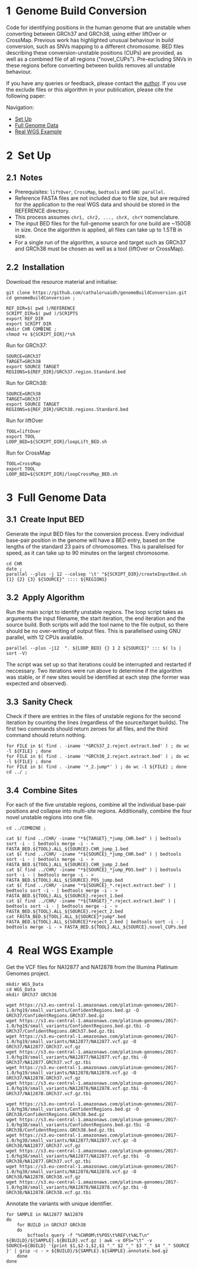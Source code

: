 # 1&nbsp; Genome Build Conversion
Code for identifying positions in the human genome that are unstable when converting between GRCh37 and GRCh38, using either liftOver or CrossMap. 
Previous work has highlighted unusual behaviour in build conversion, such as SNVs mapping to a different chromosome. 
BED files describing these conversion-unstable positions (CUPs) are provided, as well as a combined file of all regions ("novel_CUPs"). 
Pre-excluding SNVs in these regions before converting between builds removes all unstable behaviour. 

If you have any queries or feedback, please contact the [author](mailto:cathalormond@gmail.com). If you use the exclude files or this algorithm in your publication, please cite the following paper:

Navigation: 
- [Set Up](#2-set-up) 
- [Full Genome Data](#3-full-genome-data)
- [Real WGS Example](#4-real-wgs-example)


# 2&nbsp; Set Up
## 2.1&nbsp; Notes
- Prerequisites: `liftOver`, `CrossMap`, `bedtools` and `GNU parallel`. 
- Reference FASTA files are not included due to file size, but are required for the application to the real WGS data and should be stored in the REFERENCE directory. 
- This process assumes `chr1, chr2, ..., chrX, chrY` nomenclature. 
- The input BED files for the full-genome search for one build are ~150GB in size. Once the algorithm is applied, all files can take up to 1.5TB in size. 
- For a single run of the algorithm, a source and target such as GRCh37 and GRCh38 must be chosen as well as a tool (liftOver or CrossMap). 



## 2.2&nbsp; Installation
Download the resource material and initialise:
```
git clone https://github.com/cathaloruaidh/genomeBuildConversion.git
cd genomeBuildConversion ;

REF_DIR=$( pwd )/REFERENCE
SCRIPT_DIR=$( pwd )/SCRIPTS
export REF_DIR
export SCRIPT_DIR
mkdir CHR COMBINE ;
chmod +x ${SCRIPT_DIR}/*sh
```

Run for GRCh37: 
```
SOURCE=GRCh37
TARGET=GRCh38
export SOURCE TARGET
REGIONS=${REF_DIR}/GRCh37.region.Standard.bed
```

Run for GRCh38: 
```
SOURCE=GRCh38
TARGET=GRCh37
export SOURCE TARGET
REGIONS=${REF_DIR}/GRCh38.regions.Standard.bed 
```


Run for liftOver
```
TOOL=liftOver
export TOOL
LOOP_BED=${SCRIPT_DIR}/loopLift_BED.sh
```

Run for CrossMap
```
TOOL=CrossMap
export TOOL
LOOP_BED=${SCRIPT_DIR}/loopCrossMap_BED.sh
```





# 3&nbsp; Full Genome Data
## 3.1&nbsp; Create Input BED

Generate the input BED files for the conversion process. 
Every individual base-pair position in the genome will have a BED entry, based on the lengths of the standard 23 pairs of chromosomes.
This is parallelised for speed, as it can take up to 90 minutes on the largest chromosome. 

```
cd CHR 
date ;
parallel --plus -j 12 --colsep '\t' "${SCRIPT_DIR}/createInputBed.sh {1} {2} {3} ${SOURCE}" :::: ${REGIONS}
```


## 3.2&nbsp; Apply Algorithm
Run the main script to identify unstable regions. 
The loop script takes as arguments the input filename, the start iteration, the end iteration and the source build. 
Both scripts will add the tool name to the file output, so there should be no over-writing of output files. 
This is parallelised using GNU parallel, with 12 CPUs available. 


```
parallel --plus -j12  ". ${LOOP_BED} {} 1 2 ${SOURCE}" ::: $( ls | sort -V)
```

The script was set up so that iterations could be interrupted and restarted if neccessary. 
Two iterations were run above to determine if the algorithm was stable, or if new sites would be identified at each step (the former was expected and observed). 



## 3.3&nbsp; Sanity Check
Check if there are entries in the files of unstable regions for the second iteration by counting the lines (regardless of the source/target builds). 
The first two commands should return zeroes for all files, and the third command should return nothing. 

```
for FILE in $( find . -iname '*GRCh37_2.reject.extract.bed' ) ; do wc -l ${FILE} ; done
for FILE in $( find . -iname '*GRCh38_2.reject.extract.bed' ) ; do wc -l ${FILE} ; done
for FILE in $( find . -iname '*_2.jump*' ) ; do wc -l ${FILE} ; done
cd ../ ; 
```


## 3.4&nbsp; Combine Sites
For each of the five unstable regions, combine all the individual base-pair positions and collapse into multi-site regions. 
Additionally, combine the four novel unstable regions into one file. 

```
cd ../COMBINE ; 

cat $( find ../CHR/ -iname "*${TARGET}_*jump_CHR.bed" ) | bedtools sort -i - | bedtools merge -i - > FASTA_BED.${TOOL}.ALL_${SOURCE}.CHR_jump_1.bed
cat $( find ../CHR/ -iname "*${SOURCE}_*jump_CHR.bed" ) | bedtools sort -i - | bedtools merge -i - > FASTA_BED.${TOOL}.ALL_${SOURCE}.CHR_jump_2.bed
cat $( find ../CHR/ -iname "*${SOURCE}_*jump_POS.bed" ) | bedtools sort -i - | bedtools merge -i - > FASTA_BED.${TOOL}.ALL_${SOURCE}.POS_jump.bed
cat $( find ../CHR/ -iname "*${SOURCE}_*.reject.extract.bed" ) | bedtools sort -i - | bedtools merge -i - > FASTA_BED.${TOOL}.ALL_${SOURCE}.reject_1.bed
cat $( find ../CHR/ -iname "*${TARGET}_*.reject.extract.bed" ) | bedtools sort -i - | bedtools merge -i - > FASTA_BED.${TOOL}.ALL_${SOURCE}.reject_2.bed
cat FASTA_BED.${TOOL}.ALL_${SOURCE}*jump*.bed FASTA_BED.${TOOL}.ALL_${SOURCE}*reject_2.bed | bedtools sort -i - | bedtools merge -i - > FASTA_BED.${TOOL}.ALL_${SOURCE}.novel_CUPs.bed

```




# 4 &nbsp;Real WGS Example
Get the VCF files for NA12877 and NA12878 from the Illumina Platinum Genomes project. 

```
mkdir WGS_Data
cd WGS_Data
mkdir GRCh37 GRCh38

wget https://s3.eu-central-1.amazonaws.com/platinum-genomes/2017-1.0/hg19/small_variants/ConfidentRegions.bed.gz -O GRCh37/ConfidentRegions.GRCh37.bed.gz
wget https://s3.eu-central-1.amazonaws.com/platinum-genomes/2017-1.0/hg19/small_variants/ConfidentRegions.bed.gz.tbi -O GRCh37/ConfidentRegions.GRCh37.bed.gz.tbi
wget https://s3.eu-central-1.amazonaws.com/platinum-genomes/2017-1.0/hg19/small_variants/NA12877/NA12877.vcf.gz -O GRCh37/NA12877.GRCh37.vcf.gz
wget https://s3.eu-central-1.amazonaws.com/platinum-genomes/2017-1.0/hg19/small_variants/NA12877/NA12877.vcf.gz.tbi -O GRCh37/NA12877.GRCh37.vcf.gz.tbi
wget https://s3.eu-central-1.amazonaws.com/platinum-genomes/2017-1.0/hg19/small_variants/NA12878/NA12878.vcf.gz -O GRCh37/NA12878.GRCh37.vcf.gz
wget https://s3.eu-central-1.amazonaws.com/platinum-genomes/2017-1.0/hg19/small_variants/NA12878/NA12878.vcf.gz.tbi -O GRCh37/NA12878.GRCh37.vcf.gz.tbi

wget https://s3.eu-central-1.amazonaws.com/platinum-genomes/2017-1.0/hg38/small_variants/ConfidentRegions.bed.gz -O GRCh38/ConfidentRegions.GRCh38.bed.gz
wget https://s3.eu-central-1.amazonaws.com/platinum-genomes/2017-1.0/hg38/small_variants/ConfidentRegions.bed.gz.tbi -O GRCh38/ConfidentRegions.GRCh38.bed.gz.tbi
wget https://s3.eu-central-1.amazonaws.com/platinum-genomes/2017-1.0/hg38/small_variants/NA12877/NA12877.vcf.gz -O GRCh38/NA12877.GRCh37.vcf.gz
wget https://s3.eu-central-1.amazonaws.com/platinum-genomes/2017-1.0/hg38/small_variants/NA12877/NA12877.vcf.gz.tbi  -O GRCh38/NA12877.GRCh37.vcf.gz.tbi
wget https://s3.eu-central-1.amazonaws.com/platinum-genomes/2017-1.0/hg38/small_variants/NA12878/NA12878.vcf.gz -O GRCh38/NA12878.GRCh38.vcf.gz
wget https://s3.eu-central-1.amazonaws.com/platinum-genomes/2017-1.0/hg38/small_variants/NA12878/NA12878.vcf.gz.tbi -O GRCh38/NA12878.GRCh38.vcf.gz.tbi
```

Annotate the variants with unique identifier. 

```
for SAMPLE in NA12877 NA12878
do 
    for BUILD in GRCh37 GRCh38
    do
        bcftools query -f "%CHROM\t%POS\t%REF\t%ALT\n" ${BUILD}/${SAMPLE}.${BUILD}.vcf.gz | awk -v OFS="\t" -v SOURCE=${BUILD} '{print $1,$2-1,$2,$1 "_" $2 "_" $3 "_" $4 "_" SOURCE }' | gzip -c - > ${BUILD}/${SAMPLE}.${SAMPLE}.annotate.bed.gz
    done
done
```

















